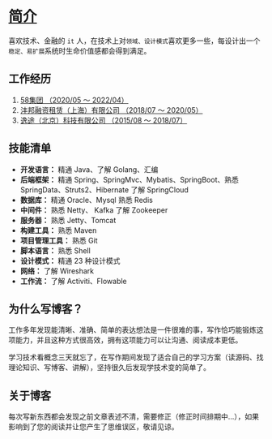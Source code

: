 # [简介](./introduction/)

喜欢技术、金融的 `it` 人，在技术上对`领域、设计模式`喜欢更多一些，每设计出一个`稳定、易扩展`系统时生命价值感都会得到满足。

## 工作经历

1. [58集团    （2020/05 ～ 2022/04）](./introduction/README.md#个人经历)
2. [沣邦融资租赁（上海）有限公司     （2018/07 ～ 2020/05）](./introduction/README.md#个人经历)
3. [逸途（北京）科技有限公司    （2015/08 ～ 2018/07）](./introduction/README.md#个人经历)

## 技能清单

* **开发语言：** 精通 Java、了解 Golang、汇编
* **后端框架：** 精通 Spring、SpringMvc、Mybatis、SpringBoot、熟悉 SpringData、Struts2、Hibernate 了解 SpringCloud
* **数据库：** 精通 Oracle、Mysql 熟悉 Redis
* **中间件：** 熟悉 Netty、 Kafka 了解 Zookeeper
* **服务器：** 熟悉 Jetty、Tomcat
* **构建工具：** 熟悉 Maven
* **项目管理工具：** 熟悉 Git
* **脚本语言：** 熟悉 Shell
* **设计模式：** 精通 23 种设计模式
* **网络：** 了解 Wireshark
* **工作流：** 了解 Activiti、Flowable

## 为什么写博客？

工作多年发现能清晰、准确、简单的表达想法是一件很难的事，写作恰巧能锻炼这项能力，并且这种方式很高效，拥有这项能力可以让沟通、阅读成本更低。

学习技术看概念三天就忘了，在写作期间发现了适合自己的学习方案（读源码、找理论知识、写博客、讲解），坚持很久后发现学技术变的简单了。

## 关于博客

每次写新东西都会发现之前文章表述不清，需要修正（修正时间排期中...），如果影响到了您的阅读并让您产生了思维误区，敬请见谅。
